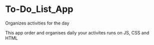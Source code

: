 # To-Do_List_App
Organizes activities for the day

This app order and organises daily your activites
runs on JS, CSS and HTML
